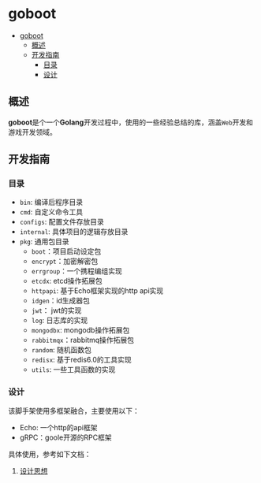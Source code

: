 # goboot

- [goboot](#goboot)
  - [概述](#概述)
  - [开发指南](#开发指南)
    - [目录](#目录)
    - [设计](#设计)


## 概述

**goboot**是个一个**Golang**开发过程中，使用的一些经验总结的库，涵盖`Web`开发和游戏开发领域。

## 开发指南

### 目录

* `bin`: 编译后程序目录
* `cmd`: 自定义命令工具
* `configs`: 配置文件存放目录
* `internal`: 具体项目的逻辑存放目录
* `pkg`: 通用包目录
  - `boot`：项目启动设定包
  - `encrypt`：加密解密包
  - `errgroup`：一个携程编组实现
  - `etcdx`: etcd操作拓展包
  - `httpapi`: 基于Echo框架实现的http api实现
  - `idgen`：id生成器包
  - `jwt`： jwt的实现
  - `log`: 日志库的实现
  - `mongodbx`: mongodb操作拓展包
  - `rabbitmqx`：rabbitmq操作拓展包
  - `random`: 随机函数包
  - `redisx`: 基于redis6.0的工具实现
  - `utils`: 一些工具函数的实现

### 设计

该脚手架使用多框架融合，主要使用以下：

* Echo: 一个http的api框架
* gRPC：goole开源的RPC框架

具体使用，参考如下文档：

1. [设计思想](./docs/guide/%E8%AE%BE%E8%AE%A1%E6%80%9D%E6%83%B3.md)